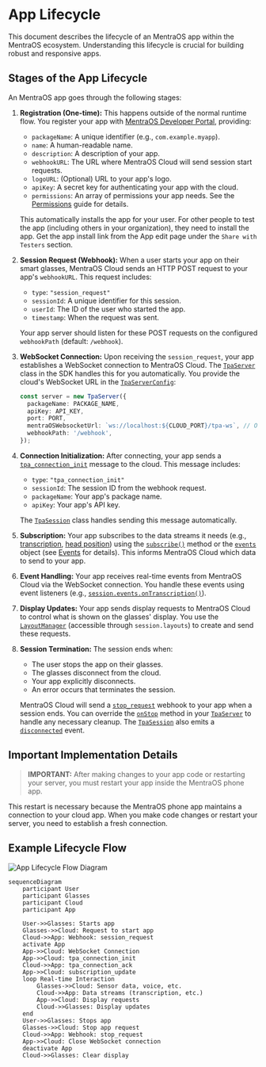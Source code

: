 # App Lifecycle


This document describes the lifecycle of an MentraOS app within the MentraOS ecosystem. Understanding this lifecycle is crucial for building robust and responsive apps.

## Stages of the App Lifecycle

An MentraOS app goes through the following stages:

1.  **Registration (One-time):**  This happens outside of the normal runtime flow. You register your app with [MentraOS Developer Portal](https://console.mentra.glass/tpas), providing:
    *   `packageName`: A unique identifier (e.g., `com.example.myapp`).
    *   `name`: A human-readable name.
    *   `description`: A description of your app.
    *   `webhookURL`: The URL where MentraOS Cloud will send session start requests.
    *   `logoURL`: (Optional) URL to your app's logo.
    *   `apiKey`: A secret key for authenticating your app with the cloud.
    *   `permissions`: An array of permissions your app needs.  See the [Permissions](permissions) guide for details.

    This automatically installs the app for your user.  For other people to test the app (including others in your organization), they need to install the app.  Get the app install link from the App edit page under the `Share with Testers` section.

2.  **Session Request (Webhook):** When a user starts your app on their smart glasses, MentraOS Cloud sends an HTTP POST request to your app's `webhookURL`. This request includes:

    *   `type`: `"session_request"`
    *   `sessionId`: A unique identifier for this session.
    *   `userId`:  The ID of the user who started the app.
    *   `timestamp`: When the request was sent.

    Your app server should listen for these POST requests on the configured `webhookPath` (default: `/webhook`).

3.  **WebSocket Connection:**  Upon receiving the `session_request`, your app establishes a WebSocket connection to MentraOS Cloud. The [`TpaServer`](/reference/tpa-server) class in the SDK handles this for you automatically. You provide the cloud's WebSocket URL in the [`TpaServerConfig`](/reference/tpa-server#configuration):

    ```typescript
    const server = new TpaServer({
      packageName: PACKAGE_NAME,
      apiKey: API_KEY,
      port: PORT,
      mentraOSWebsocketUrl: `ws://localhost:${CLOUD_PORT}/tpa-ws`, // Or your cloud URL
      webhookPath: '/webhook',
    });
    ```

4.  **Connection Initialization:**  After connecting, your app sends a [`tpa_connection_init`](/reference/interfaces/message-types#tpaconnectioninit) message to the cloud. This message includes:

    *   `type`: `"tpa_connection_init"`
    *   `sessionId`:  The session ID from the webhook request.
    *   `packageName`:  Your app's package name.
    *   `apiKey`:  Your app's API key.

    The [`TpaSession`](/reference/tpa-session) class handles sending this message automatically.

5.  **Subscription:**  Your app subscribes to the data streams it needs (e.g., [transcription](/reference/interfaces/event-types#transcriptiondata), [head position](/reference/interfaces/event-types#headposition)) using the [`subscribe()`](/reference/tpa-session#subscribe) method or the [`events`](/reference/managers/event-manager) object (see [Events](./events) for details). This informs MentraOS Cloud which data to send to your app.

6.  **Event Handling:**  Your app receives real-time events from MentraOS Cloud via the WebSocket connection. You handle these events using event listeners (e.g., [`session.events.onTranscription()`](/reference/managers/event-manager#ontranscription)).

7.  **Display Updates:**  Your app sends display requests to MentraOS Cloud to control what is shown on the glasses' display. You use the [`LayoutManager`](/reference/managers/layout-manager) (accessible through `session.layouts`) to create and send these requests.

8.  **Session Termination:**  The session ends when:

    *   The user stops the app on their glasses.
    *   The glasses disconnect from the cloud.
    *   Your app explicitly disconnects.
    *   An error occurs that terminates the session.

    MentraOS Cloud will send a [`stop_request`](/reference/interfaces/webhook-types#stopwebhookrequest) webhook to your app when a session ends. You can override the [`onStop`](/reference/tpa-server#onstop-protected) method in your [`TpaServer`](/reference/tpa-server) to handle any necessary cleanup. The [`TpaSession`](/reference/tpa-session) also emits a [`disconnected`](/reference/managers/event-manager#ondisconnected) event.

## Important Implementation Details

> **IMPORTANT:** After making changes to your app code or restarting your server, you must restart your app inside the MentraOS phone app.

This restart is necessary because the MentraOS phone app maintains a connection to your cloud app. When you make code changes or restart your server, you need to establish a fresh connection.

## Example Lifecycle Flow

![App Lifecycle Flow Diagram](/img/app-lifecycle-flow.png)

```mermaid
sequenceDiagram
    participant User
    participant Glasses
    participant Cloud
    participant App

    User->>Glasses: Starts app
    Glasses->>Cloud: Request to start app
    Cloud->>App: Webhook: session_request
    activate App
    App->>Cloud: WebSocket Connection
    App->>Cloud: tpa_connection_init
    Cloud->>App: tpa_connection_ack
    App->>Cloud: subscription_update
    loop Real-time Interaction
        Glasses->>Cloud: Sensor data, voice, etc.
        Cloud->>App: Data streams (transcription, etc.)
        App->>Cloud: Display requests
        Cloud->>Glasses: Display updates
    end
    User->>Glasses: Stops app
    Glasses->>Cloud: Stop app request
    Cloud->>App: Webhook: stop_request
    App->>Cloud: Close WebSocket connection
    deactivate App
    Cloud->>Glasses: Clear display
```
